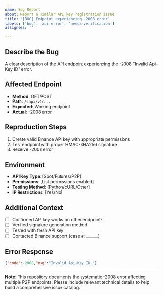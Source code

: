 ```yaml
---
name: Bug Report
about: Report a similar API key registration issue
title: '[BUG] Endpoint experiencing -2008 error'
labels: ['bug', 'api-error', 'needs-verification']
assignees: ''

---
```


## Describe the Bug
A clear description of the API endpoint experiencing the -2008 "Invalid Api-Key ID" error.

## Affected Endpoint
- **Method**: GET/POST
- **Path**: `/sapi/v1/...`
- **Expected**: Working endpoint
- **Actual**: -2008 error

## Reproduction Steps
1. Create valid Binance API key with appropriate permissions
2. Test endpoint with proper HMAC-SHA256 signature
3. Receive -2008 error

## Environment
- **API Key Type**: [Spot/Futures/P2P]
- **Permissions**: [List permissions enabled]
- **Testing Method**: [Python/cURL/Other]
- **IP Restrictions**: [Yes/No]

## Additional Context
- [ ] Confirmed API key works on other endpoints
- [ ] Verified signature generation method
- [ ] Tested with fresh API key
- [ ] Contacted Binance support (case #: ______)

## Error Response
```json
{"code":-2008,"msg":"Invalid Api-Key ID."}
```

---
**Note**: This repository documents the systematic -2008 error affecting multiple P2P endpoints. Please include relevant technical details to help build a comprehensive issue catalog.
